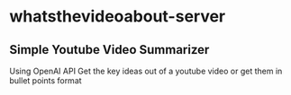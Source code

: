 # whatsthevideoabout-server

## Simple Youtube Video Summarizer
Using OpenAI API
Get the key ideas out of a youtube video or get them in bullet points format

